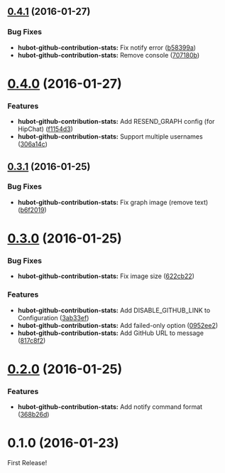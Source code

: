 <a name="0.4.1"></a>
## [0.4.1](https://github.com/moqada/hubot-github-contribution-stats/compare/v0.4.0...v0.4.1) (2016-01-27)


### Bug Fixes

* **hubot-github-contribution-stats:** Fix notify error ([b58399a](https://github.com/moqada/hubot-github-contribution-stats/commit/b58399a))
* **hubot-github-contribution-stats:** Remove console ([707180b](https://github.com/moqada/hubot-github-contribution-stats/commit/707180b))



<a name="0.4.0"></a>
# [0.4.0](https://github.com/moqada/hubot-github-contribution-stats/compare/v0.3.1...v0.4.0) (2016-01-27)


### Features

* **hubot-github-contribution-stats:** Add RESEND_GRAPH config (for HipChat) ([f1154d3](https://github.com/moqada/hubot-github-contribution-stats/commit/f1154d3))
* **hubot-github-contribution-stats:** Support multiple usernames ([306a14c](https://github.com/moqada/hubot-github-contribution-stats/commit/306a14c))



<a name="0.3.1"></a>
## [0.3.1](https://github.com/moqada/hubot-github-contribution-stats/compare/v0.3.0...v0.3.1) (2016-01-25)


### Bug Fixes

* **hubot-github-contribution-stats:** Fix graph image (remove text) ([b6f2019](https://github.com/moqada/hubot-github-contribution-stats/commit/b6f2019))



<a name="0.3.0"></a>
# [0.3.0](https://github.com/moqada/hubot-github-contribution-stats/compare/v0.2.0...v0.3.0) (2016-01-25)


### Bug Fixes

* **hubot-github-contribution-stats:** Fix image size ([622cb22](https://github.com/moqada/hubot-github-contribution-stats/commit/622cb22))

### Features

* **hubot-github-contribution-stats:** Add DISABLE_GITHUB_LINK to Configuration ([3ab33ef](https://github.com/moqada/hubot-github-contribution-stats/commit/3ab33ef))
* **hubot-github-contribution-stats:** Add failed-only option ([0952ee2](https://github.com/moqada/hubot-github-contribution-stats/commit/0952ee2))
* **hubot-github-contribution-stats:** Add GitHub URL to message ([817c8f2](https://github.com/moqada/hubot-github-contribution-stats/commit/817c8f2))



<a name="0.2.0"></a>
# [0.2.0](https://github.com/moqada/hubot-github-contribution-stats/compare/v0.1.0...v0.2.0) (2016-01-25)


### Features

* **hubot-github-contribution-stats:** Add notify command format ([368b26d](https://github.com/moqada/hubot-github-contribution-stats/commit/368b26d))



<a name="0.1.0"></a>
# 0.1.0 (2016-01-23)


First Release!
